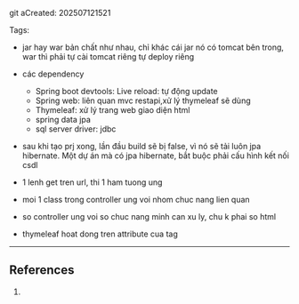 git aCreated: 202507121521

Tags: 

- jar hay war bản chất như nhau, chỉ khác cái jar nó có tomcat bên trong, war thì phải tự cài tomcat riêng tự deploy riêng
- các dependency
	- Spring boot devtools: Live reload: tự động update
	- Spring web: liên quan mvc restapi,xử lý thymeleaf sẽ dùng
	- Thymeleaf: xử lý trang web giao diện html
	- spring data jpa
	- sql server driver: jdbc

- sau khi tạo prj xong, lần đầu build sẽ bị false, vì nó sẽ tải luôn jpa hibernate. Một dự án mà có jpa hibernate, bắt buộc phải cấu hình kết nối csdl

- 1 lenh get tren url, thi 1 ham tuong ung

- moi 1 class trong controller ung voi nhom chuc nang lien quan
- so controller ung voi so chuc nang minh can xu ly, chu k phai so html

- thymeleaf hoat dong tren attribute cua tag

-----
## References
1.
